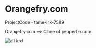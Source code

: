 # Orangefry.com

ProjectCode - tame-ink-7589

Orangefry.com ==> Clone of pepperfry.com

![alt text](https://drive.google.com/file/d/19PxNF2qjo5mSHrNyeAinxpUmewBfuogB/view?usp=share_link)
